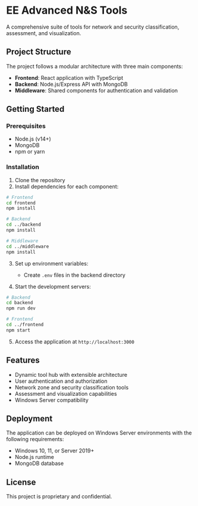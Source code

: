 # EE Advanced N&S Tools

A comprehensive suite of tools for network and security classification, assessment, and visualization.

## Project Structure

The project follows a modular architecture with three main components:

- **Frontend**: React application with TypeScript
- **Backend**: Node.js/Express API with MongoDB
- **Middleware**: Shared components for authentication and validation

## Getting Started

### Prerequisites

- Node.js (v14+)
- MongoDB
- npm or yarn

### Installation

1. Clone the repository
2. Install dependencies for each component:

```bash
# Frontend
cd frontend
npm install

# Backend
cd ../backend
npm install

# Middleware
cd ../middleware
npm install
```

3. Set up environment variables:
   - Create `.env` files in the backend directory

4. Start the development servers:

```bash
# Backend
cd backend
npm run dev

# Frontend
cd ../frontend
npm start
```

5. Access the application at `http://localhost:3000`

## Features

- Dynamic tool hub with extensible architecture
- User authentication and authorization
- Network zone and security classification tools
- Assessment and visualization capabilities
- Windows Server compatibility

## Deployment

The application can be deployed on Windows Server environments with the following requirements:

- Windows 10, 11, or Server 2019+
- Node.js runtime
- MongoDB database

## License

This project is proprietary and confidential.
